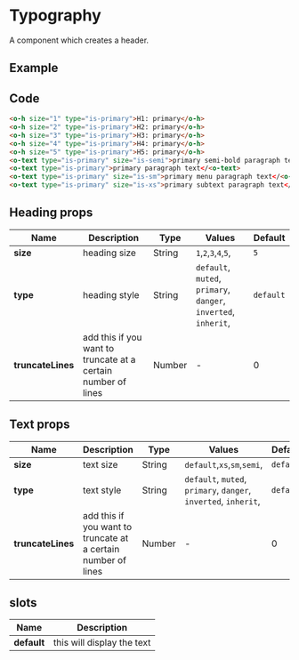 # Typography

A component which creates a header.

## Example

<Demo componentName="examples-typography-doc" />

## Code
```html
<o-h size="1" type="is-primary">H1: primary</o-h>
<o-h size="2" type="is-primary">H2: primary</o-h>
<o-h size="3" type="is-primary">H3: primary</o-h>
<o-h size="4" type="is-primary">H4: primary</o-h>
<o-h size="5" type="is-primary">H5: primary</o-h>
<o-text type="is-primary" size="is-semi">primary semi-bold paragraph text</<o-text>
<o-text type="is-primary">primary paragraph text</<o-text>
<o-text type="is-primary" size="is-sm">primary menu paragraph text</<o-text>
<o-text type="is-primary" size="is-xs">primary subtext paragraph text</<o-text>
```

## Heading props
|Name|Description|Type|Values|Default|
|---|---|---|---|---|
|**size**|heading size|String|`1`,`2`,`3`,`4`,`5`,|`5`|
|**type**|heading style|String|`default`, `muted`, `primary`, `danger`, `inverted`, `inherit`,|`default`|
|**truncateLines**|add this if you want to truncate at a certain number of lines|Number|-|0|

## Text props
|Name|Description|Type|Values|Default|
|---|---|---|---|---|
|**size**|text size|String|`default`,`xs`,`sm`,`semi`,|`default`|
|**type**|text style|String|`default`, `muted`, `primary`, `danger`, `inverted`, `inherit`,|`default`|
|**truncateLines**|add this if you want to truncate at a certain number of lines|Number|-|0|

## slots

|Name|Description|
|---|---|
|**default**|this will display the text|
